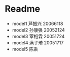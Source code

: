 # Readme

* model1 芦振兴 20066118
* model2 孙康强 20052124
* model3 覃相霖 20051724
* model4 满子琦 20051717
* model5 陈乘 